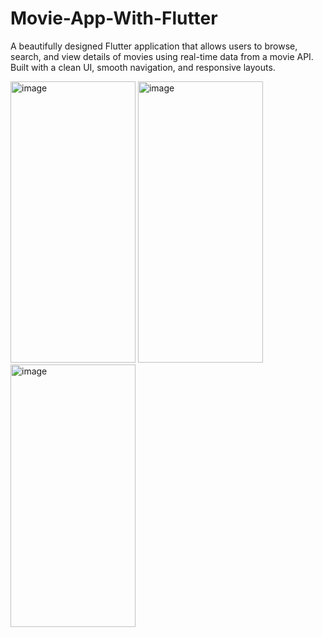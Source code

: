 # Movie-App-With-Flutter
A beautifully designed Flutter application that allows users to browse, search, and view details of movies using real-time data from a movie API. Built with a clean UI, smooth navigation, and responsive layouts.

<img width="200" height="450" alt="image" src="https://github.com/user-attachments/assets/ae8f747d-7eb3-4021-8f65-864a21661eb7" />

<img width="200" height="450" alt="image" src="https://github.com/user-attachments/assets/0f308529-2c2b-4d78-939e-1db0a11615fc" />

<img width="200" height="420" alt="image" src="https://github.com/user-attachments/assets/aa5c9339-91c5-4115-99cc-483c64635533" />



